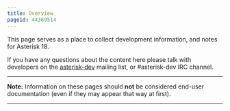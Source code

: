 ```yaml
---
title: Overview
pageid: 44369514
---
```


This page serves as a place to collect development information, and notes for Asterisk 18.

If you have any questions about the content here please talk with developers on the [asterisk-dev](http://lists.digium.com/mailman/listinfo/asterisk-dev) mailing list, or #asterisk-dev IRC channel.




---

**Note:**  Information on these pages should **not** be considered end-user documentation (even if they may appear that way at first).

  



---


